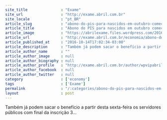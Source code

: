 ```yaml
---
site_title               : "Exame"
site_url                 : "http://exame.abril.com.br"
site_locale              : "pt_BR"
article_slug             : "abono-do-pis-para-nascidos-em-outubro-comeca-a-ser-pago-hoje"
article_title            : "Abono do PIS para nascidos em outubro começa a ser pago hoje"
article_image            : "https://abrilexame.files.wordpress.com/2016/10/size_960_16_9_real2.jpg?quality=70&strip=all&w=960"
article_url              : "http://exame.abril.com.br/economia/abono-do-pis-para-nascidos-em-outubro-comeca-a-ser-pago-hoje/"
article_published_at     : "2016-10-14T17:02:34-03:00"
article_description      : "Também já podem sacar o benefício a partir desta sexta-feira os servidores públicos com final da inscrição 3..."
article_author_name      : ""
article_author_image     : null
article_author_biography : null
article_author_profile   : "http://exame.abril.com.br/author/wpvipabril/"
article_author_facebook  : null
article_author_twitter   : null
category                 : ['economy']
tags                     : ['Exame']
permalink                : "/:categories/abono-do-pis-para-nascidos-em-outubro-comeca-a-ser-pago-hoje/"
layout                   : post
---
```


Também já podem sacar o benefício a partir desta sexta-feira os servidores públicos com final da inscrição 3...
